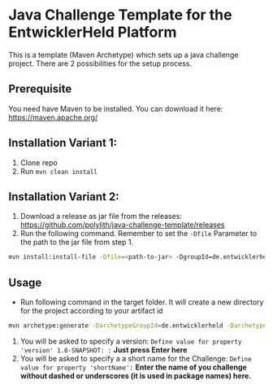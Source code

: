 # Java Challenge Template for the EntwicklerHeld Platform
This is a template (Maven Archetype) which sets up a java challenge project. There are 2 possibilities for the setup process.

## Prerequisite
You need have Maven to be installed. You can download it here: https://maven.apache.org/ 

## Installation Variant 1:
1. Clone repo
1. Run `mvn clean install`

## Installation Variant 2:
1. Download a release as jar file from the releases: https://github.com/polylith/java-challenge-template/releases 
1. Run the following command. Remember to set the `-Dfile` Parameter to the path to the jar file from step 1.
```bash
mvn install:install-file -Dfile=<path-to-jar> -DgroupId=de.entwicklerheld -DartifactId=java-challenge-template -Dversion=1.0-SNAPSHOT -Dpackaging=jar
```

## Usage
* Run following command in the target folder. It will create a new directory for the project according to your artifact id
```bash
mvn archetype:generate -DarchetypeGroupId=de.entwicklerheld -DarchetypeArtifactId=java-challenge-template -DarchetypeVersion=1.0-SNAPSHOT -DgroupId=de.entwicklerheld -DartifactId=<name-of-your-challenge>
```
1. You will be asked to specify a version: `Define value for property 'version' 1.0-SNAPSHOT: :` **Just press Enter here**
1. You will be asked to specify a a short name for the Challenge: `Define value for property 'shortName':` **Enter the name of you challenge without dashed or underscores (it is used in package names) here.**
